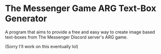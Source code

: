 # The Messenger Game ARG Text-Box Generator
A program that aims to provide a free and easy way to create image based text-boxes from The Messenger Discord server's ARG game.


(Sorry I'll work on this eventually lol)
